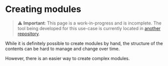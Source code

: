 # Creating modules

> ⚠️ **Important**: This page is a work-in-progress and is incomplete.
> The tool being developed for this use-case is currently located in
> [another repository](https://github.com/powerd6/tools).

While it is definitely possible to create modules by hand,
the structure of the contents can be hard to manage and change over time.

However, there is an easier way to create complex modules.
